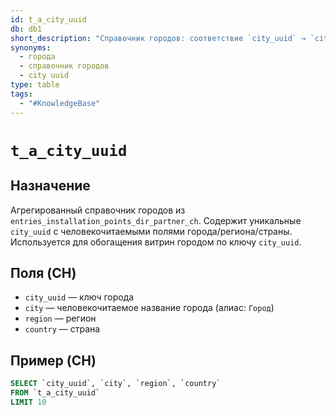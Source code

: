 ```yaml
---
id: t_a_city_uuid
db: db1
short_description: "Справочник городов: соответствие `city_uuid` → `city`, `region`, `country`."
synonyms:
  - города
  - справочник городов
  - city uuid
type: table
tags:
  - "#KnowledgeBase"
---
```


# `t_a_city_uuid`

## Назначение
Агрегированный справочник городов из `entries_installation_points_dir_partner_ch`. Содержит уникальные `city_uuid` с человекочитаемыми полями города/региона/страны. Используется для обогащения витрин городом по ключу `city_uuid`.

## Поля (CH)
- `city_uuid` — ключ города
- `city` — человекочитаемое название города (алиас: `Город`)
- `region` — регион
- `country` — страна

## Пример (CH)
```sql
SELECT `city_uuid`, `city`, `region`, `country`
FROM `t_a_city_uuid`
LIMIT 10
```


